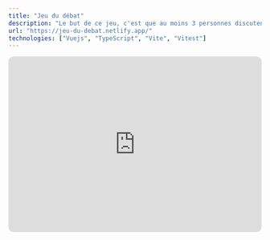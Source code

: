 ```yaml
---
title: "Jeu du débat"
description: "Le but de ce jeu, c'est que au moins 3 personnes discutent autour d'un sujet... Mais une des personnes dans le groupe n'est pas au courant du sujet ! Le but est de deviner qui ne sait pas de quoi on parle, ou de quoi tout le monde parle."
url: "https://jeu-du-debat.netlify.app/"
technologies: ["Vuejs", "TypeScript", "Vite", "Vitest"]
---
```


<iframe src="https://jeu-du-debat.netlify.app/" allow="autoplay *; encrypted-media *; fullscreen *; clipboard-write" frameborder="0" height="350" style="width:100%;max-width:660px;overflow:hidden;border-radius:10px;" sandbox="allow-forms allow-popups allow-same-origin allow-scripts allow-storage-access-by-user-activation allow-top-navigation-by-user-activation" title="Jeu du débat"></iframe>
